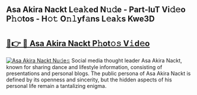 ## Asa Akira Nackt L𝚎a𝚔ed N𝚞𝚍e - Part-IuT Vi𝚍𝚎o P𝚑𝚘tos - H𝚘𝚝 O𝚗𝚕yf𝚊ns L𝚎a𝚔s Kwe3D

# <h2><a href="http://kf9xt9g.oniu.top/?m=Asa+Akira+Nackt">🔗👉 🔴 Asa Akira Nackt P𝚑ot𝚘𝚜 V𝚒d𝚎o</a></h2>

[![Asa Akira Nackt Nu𝚍e𝚜](https://i.imgur.com/0qMVB7G.gif)](http://kf9xt9g.oniu.top/?m=Asa+Akira+Nackt)
Social media thought leader Asa Akira Nackt, known for sharing dance and lifestyle information, consisting of presentations and personal blogs. The public persona of Asa Akira Nackt is defined by its openness and sincerity, but the hidden aspects of his personal life remain a tantalizing enigma.  
